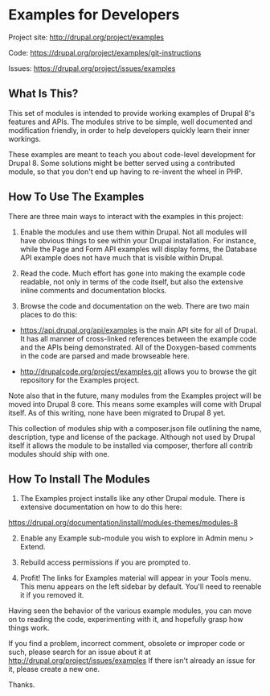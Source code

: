 Examples for Developers
=======================

Project site: http://drupal.org/project/examples

Code: https://drupal.org/project/examples/git-instructions

Issues: https://drupal.org/project/issues/examples

What Is This?
-------------

This set of modules is intended to provide working examples of Drupal 8's
features and APIs.  The modules strive to be simple, well documented and
modification friendly, in order to help developers quickly learn their inner
workings.

These examples are meant to teach you about code-level development for Drupal
8. Some solutions might be better served using a contributed module, so that
you don't end up having to re-invent the wheel in PHP.


How To Use The Examples
-----------------------

There are three main ways to interact with the examples in this project:

1. Enable the modules and use them within Drupal. Not all modules will have
obvious things to see within your Drupal installation. For instance, while the
Page and Form API examples will display forms, the Database API example does not
have much that is visible within Drupal.

2. Read the code. Much effort has gone into making the example code readable,
not only in terms of the code itself, but also the extensive inline comments
and documentation blocks.

3. Browse the code and documentation on the web. There are two main places to
do this:

* https://api.drupal.org/api/examples is the main API site for all of Drupal.
It has all manner of cross-linked references between the example code and the
APIs being demonstrated. All of the Doxygen-based comments in the code are
parsed and made browseable here.

* http://drupalcode.org/project/examples.git allows you to browse the git
repository for the Examples project.

Note also that in the future, many modules from the Examples project will be
moved into Drupal 8 core. This means some examples will come with Drupal
itself. As of this writing, none have been migrated to Drupal 8 yet.

This collection of modules ship with a composer.json file outlining the name,
description, type and license of the package. Although not used by Drupal itself
it allows the module to be installed via composer, therfore all contrib modules
should ship with one.

How To Install The Modules
--------------------------

1. The Examples project installs like any other Drupal module. There is extensive
documentation on how to do this here:

https://drupal.org/documentation/install/modules-themes/modules-8

2. Enable any Example sub-module you wish to explore in Admin menu > Extend.

3. Rebuild access permissions if you are prompted to.

4. Profit!  The links for Examples material will appear in your Tools menu. This
menu appears on the left sidebar by default. You'll need to reenable it if you
removed it.

Having seen the behavior of the various example modules, you can move on to
reading the code, experimenting with it, and hopefully grasp how things work.

If you find a problem, incorrect comment, obsolete or improper code or such,
please search for an issue about it at http://drupal.org/project/issues/examples
If there isn't already an issue for it, please create a new one.

Thanks.

